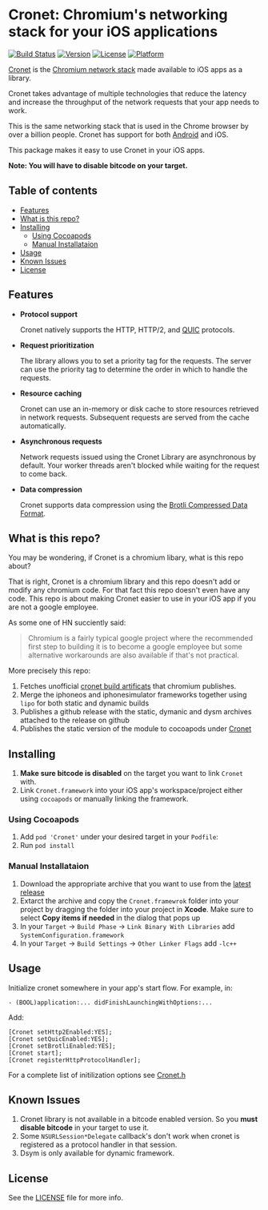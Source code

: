 # Cronet: Chromium's networking stack for your iOS applications

[![Build Status](https://app.bitrise.io/app/d53aeedb8c8301c3/status.svg?token=Ru7JcjzoqI86H9vtHgTweQ&branch=master)](https://app.bitrise.io/app/d53aeedb8c8301c3)
[![Version](https://img.shields.io/cocoapods/v/Cronet.svg?style=flat)](https://cocoapods.org/pods/Cronet)
[![License](https://img.shields.io/cocoapods/l/Cronet.svg?style=flat)](https://cocoapods.org/pods/Cronet)
[![Platform](https://img.shields.io/cocoapods/p/Cronet.svg?style=flat)](https://cocoapods.org/pods/Cronet)

[Cronet](https://chromium.googlesource.com/chromium/src/+/master/components/cronet) is the [Chromium network stack](https://chromium.googlesource.com/chromium/src/+/master/net/docs/life-of-a-url-request.md) made available to iOS apps as a library.

Cronet takes advantage of multiple technologies that reduce the latency and increase the throughput of the network requests that your app needs to work.

This is the same networking stack that is used in the Chrome browser by over a billion people.
Cronet has support for both [Android](https://developer.android.com/guide/topics/connectivity/cronet) and iOS.

This package makes it easy to use Cronet in your iOS apps.

**Note: You will have to disable bitcode on your target.**

## Table of contents
<!--ts-->
* [Features](#features)
* [What is this repo?](#what-is-this-repo)
* [Installing](#installing)
    * [Using Cocoapods](#using-cocoapods)
    * [Manual Installataion](#manual-installataion)
* [Usage](#usage)
* [Known Issues](#known-issues)
* [License](#license)
<!--te-->

## Features
* **Protocol support**

    Cronet natively supports the HTTP, HTTP/2, and [QUIC](https://www.chromium.org/quic) protocols.

* **Request prioritization**

    The library allows you to set a priority tag for the requests. The server can use the priority tag to determine the order in which to handle the requests.

* **Resource caching**

    Cronet can use an in-memory or disk cache to store resources retrieved in network requests. Subsequent requests are served from the cache automatically.

* **Asynchronous requests**

    Network requests issued using the Cronet Library are asynchronous by default. Your worker threads aren't blocked while waiting for the request to come back.

* **Data compression**

    Cronet supports data compression using the [Brotli Compressed Data Format](https://tools.ietf.org/html/rfc7932).

## What is this repo?

You may be wondering, if Cronet is a chromium libary, what is this repo about?

That is right, Cronet is a chromium library and this repo doesn't add or modify any chromium code. For that fact this repo doesn't even have any code.
This repo is about making Cronet easier to use in your iOS app if you are not a google employee.

As some one of HN succiently said:

> Chromium is a fairly typical google project where the recommended first step to building it is to become a google employee but some alternative workarounds are also available if that's not practical.

More precisely this repo:

1. Fetches unofficial [cronet build artificats](https://console.cloud.google.com/storage/browser/chromium-cronet/ios) that chromium publishes.
1. Merge the iphoneos and iphonesimulator frameworks together using `lipo` for both static and dynamic builds
1. Publishes a github release with the static, dymanic and dysm archives attached to the release on github
1. Publishes the static version of the module to cocoapods under [Cronet](https://cocoapods.org/pods/Cronet)

## Installing

1. **Make sure bitcode is disabled** on the target you want to link `Cronet` with.
1. Link `Cronet.framework` into your iOS app's workspace/project either using `cocoapods` or manually linking the framework.

### Using Cocoapods

1. Add `pod 'Cronet'` under your desired target in your `Podfile`:
1. Run `pod install`

### Manual Installataion

1. Download the appropriate archive that you want to use from the [latest release](https://github.com/akshetpandey/Cronet.framework/releases/latest)
1. Extarct the archive and copy the `Cronet.framewrok` folder into your project by dragging the folder into your project in **Xcode**.
    Make sure to select **Copy items if needed** in the dialog that pops up
1. In your `Target` -> `Build Phase` -> `Link Binary With Libraries` add `SystemConfiguration.framework`
1. In your `Target` -> `Build Settings` -> `Other Linker Flags` add `-lc++`


## Usage

Initialize cronet somewhere in your app's start flow. For example, in:

```objc
- (BOOL)application:... didFinishLaunchingWithOptions:...
```

Add:
```objc
[Cronet setHttp2Enabled:YES];
[Cronet setQuicEnabled:YES];
[Cronet setBrotliEnabled:YES];
[Cronet start];
[Cronet registerHttpProtocolHandler];
```

For a complete list of initilization options see [Cronet.h](https://chromium.googlesource.com/chromium/src/+/master/components/cronet/ios/Cronet.h)

## Known Issues

1. Cronet library is not available in a bitcode enabled version. So you **must disable bitcode** in your target to use it.
1. Some `NSURLSession*Delegate` callback's don't work when cronet is registered as a protocol handler in that session.
1. Dsym is only available for dynamic framework.

## License

See the [LICENSE](https://github.com/akshetpandey/Cronet.framework/blob/master/LICENSE) file for more info.
